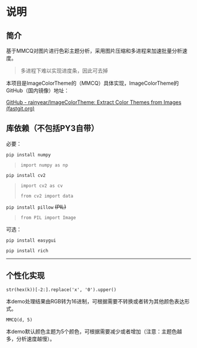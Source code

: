 # 说明

## 简介

基于MMCQ对图片进行色彩主题分析，采用图片压缩和多进程来加速批量分析速度。

> 多进程下难以实现进度条，因此可去掉

本项目是ImageColorTheme的（MMCQ）具体实现，ImageColorTheme的GitHub（国内镜像）地址：

[GitHub - rainyear/ImageColorTheme: Extract Color Themes from Images (fastgit.org)](https://hub.fastgit.org/rainyear/ImageColorTheme)

## 库依赖（不包括PY3自带）

必要：

`pip install numpy`

> `import numpy as np`

`pip install cv2`

> `import cv2 as cv`
>
> `from cv2 import data`

`pip install pillow` ~~(PIL)~~

> `from PIL import Image`

可选：

`pip install easygui`

`pip install rich`

---

## 个性化实现

`str(hex(k))[-2:].replace('x', '0').upper()`

本demo处理结果由RGB转为16进制，可根据需要不转换或者转为其他颜色表达形式。

`MMCQ(d, 5)`

本demo默认颜色主题为5个颜色，可根据需要减少或者增加（注意：主题色越多，分析速度越慢）。
